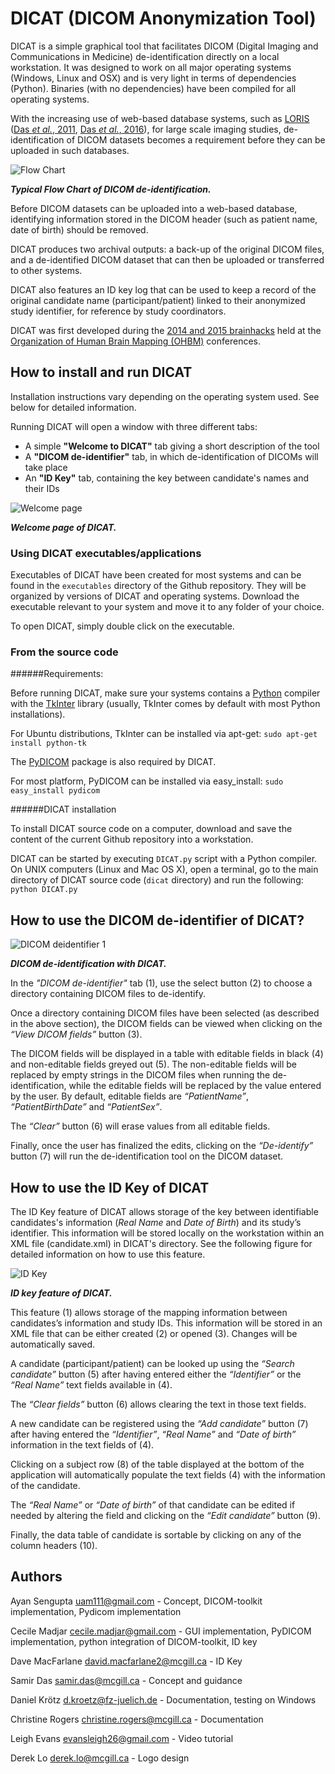 # DICAT (DICOM Anonymization Tool)

DICAT is a simple graphical tool that facilitates DICOM (Digital Imaging and Communications in Medicine) de-identification directly on a local workstation. It was designed to work on all major operating systems (Windows, Linux and OSX) and is very light in terms of dependencies (Python). Binaries (with no dependencies) have been compiled for all operating systems.

With the increasing use of web-based database systems, such as [LORIS](http://www.loris.ca) ([Das *et al.*, 2011](http://journal.frontiersin.org/article/10.3389/fninf.2011.00037/full), [Das *et al.*, 2016](http://www.sciencedirect.com/science/article/pii/S1053811915008009)), for large scale imaging studies, de-identification of DICOM datasets becomes a requirement before they can be uploaded in such databases.

![Flow Chart](docs/images/TypicFlowChartOfDICOMdeidentification.png)

***Typical Flow Chart of DICOM de-identification.***

Before DICOM datasets can be uploaded into a web-based database, identifying information stored in the DICOM header (such as patient name, date of birth) should be removed.

DICAT produces two archival outputs: a back-up of the original DICOM files, and a de-identified DICOM dataset that can then be uploaded or transferred to other systems.

DICAT also features an ID key log that can be used to keep a record of the original candidate name (participant/patient) linked to their anonymized study identifier, for reference by study coordinators. 

DICAT was first developed during the [2014 and 2015 brainhacks](http://brainhack.org) held at the [Organization of Human Brain Mapping (OHBM)](http://www.humanbrainmapping.org/i4a/pages/index.cfm?pageid=1) conferences.

## How to install and run DICAT

Installation instructions vary depending on the operating system used. See below for detailed information.

Running DICAT will open a window with three different tabs:

* A simple **"Welcome to DICAT"** tab giving a short description of the tool
* A **"DICOM de-identifier"** tab, in which de-identification of DICOMs will take place 
* An **"ID Key"** tab, containing the key between candidate's names and their IDs

![Welcome page](docs/images/Welcome_DicAT.png)

***Welcome page of DICAT.***

### Using DICAT executables/applications

Executables of DICAT have been created for most systems and can be found in the `executables` directory of the Github repository. They will be organized by versions of DICAT and operating systems. Download the executable relevant to your system and move it to any folder of your choice.

To open DICAT, simply double click on the executable.

### From the source code

######Requirements: 

Before running DICAT, make sure your systems contains a [Python](https://www.python.org) compiler with the [TkInter](https://wiki.python.org/moin/TkInter) library (usually, TkInter comes by default with most Python installations).

For Ubuntu distributions, TkInter can be installed via apt-get:
```sudo apt-get install python-tk```

The [PyDICOM](https://pydicom.readthedocs.io/en/stable/getting_started.html#installing) package is also required by DICAT. 

For most platform, PyDICOM can be installed via easy_install: 
```sudo easy_install pydicom``` 


######DICAT installation


To install DICAT source code on a computer, download and save the content of the current Github repository into a workstation.

DICAT can be started by executing `DICAT.py` script with a Python compiler. On UNIX computers (Linux and Mac OS X), open a terminal, go to the main directory of DICAT source code (`dicat` directory) and run the following:
```python DICAT.py```


## How to use the DICOM de-identifier of DICAT?


![DICOM deidentifier 1](docs/images/DICOM_deidentification.png)

***DICOM de-identification with DICAT.*** 

In the *"DICOM de-identifier"* tab (1), use the select button (2) to choose a directory containing DICOM files to de-identify.

Once a directory containing DICOM files have been selected (as described in the above section), the DICOM fields can be viewed when clicking on the *“View DICOM fields”* button (3).

 The DICOM fields will be displayed in a table with editable fields in black (4) and non-editable fields greyed out (5). The non-editable fields will be replaced by empty strings in the DICOM files when running the de-identification, while the editable fields will be replaced by the value entered by the user. By default, editable fields are *“PatientName”*, *“PatientBirthDate”* and *“PatientSex”*.  
 
The *“Clear”* button (6) will erase values from all editable fields. 

Finally, once the user has finalized the edits, clicking on the *“De-identify”* button (7) will run the de-identification tool on the DICOM dataset. 


## How to use the ID Key of DICAT

The ID Key feature of DICAT allows storage of the key between identifiable candidates's information (*Real Name* and *Date of Birth*) and its study’s identifier. This information will be stored locally on the workstation within an XML file (candidate.xml) in DICAT's directory. See the following figure for detailed information on how to use this feature.

![ID Key](docs/images/ID_Mapper.png)

***ID key feature of DICAT.*** 

This feature (1) allows storage of the mapping information between candidates’s information and study IDs. This information will be stored in an XML file that can be either created (2) or opened (3). Changes will be automatically saved. 

A candidate (participant/patient) can be looked up using the *“Search candidate”* button (5) after having entered either the *“Identifier”* or the *“Real Name”* text fields available in (4). 

The *“Clear fields”* button (6) allows clearing the text in those text fields. 

A new candidate can be registered using the *“Add candidate”* button (7) after having entered the *“Identifier”*, *“Real Name”* and *“Date of birth”* information in the text fields of (4). 

Clicking on a subject row (8) of the table displayed at the bottom of the application will automatically populate the text fields (4) with the information of the candidate. 

The *“Real Name”* or *“Date of birth”* of that candidate can be edited if needed by altering the field and clicking on the *“Edit candidate”* button (9). 

Finally, the data table of candidate is sortable by clicking on any of the column headers (10).


## Authors

Ayan Sengupta <uam111@gmail.com>              - Concept, DICOM-toolkit implementation, Pydicom implementation   

Cecile Madjar <cecile.madjar@gmail.com>       - GUI implementation, PyDICOM implementation, python integration of DICOM-toolkit, ID key

Dave MacFarlane <david.macfarlane2@mcgill.ca> - ID Key

Samir Das <samir.das@mcgill.ca>               - Concept and guidance

Daniel Krötz <d.kroetz@fz-juelich.de>         - Documentation, testing on Windows

Christine Rogers <christine.rogers@mcgill.ca> - Documentation

Leigh Evans <evansleigh26@gmail.com> - Video tutorial

Derek Lo <derek.lo@mcgill.ca> - Logo design
